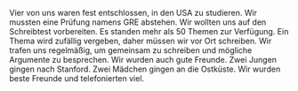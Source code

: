 Vier von uns waren fest entschlossen, in den USA zu studieren. Wir mussten eine Prüfung namens GRE abstehen. Wir wollten uns auf den Schreibtest vorbereiten. Es standen mehr als 50 Themen zur Verfügung. Ein Thema wird zufällig vergeben, daher müssen wir vor Ort schreiben. Wir trafen uns regelmäßig, um gemeinsam zu schreiben und mögliche Argumente zu besprechen. Wir wurden auch gute Freunde. Zwei Jungen gingen nach Stanford. Zwei Mädchen gingen an die Ostküste. Wir wurden beste Freunde und telefonierten viel.

